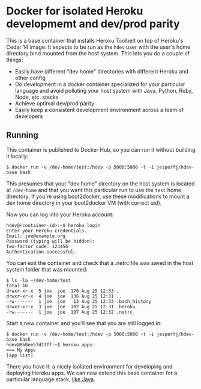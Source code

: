 # Docker for isolated Heroku developmemt and dev/prod parity

This is a base container that installs Heroku Toolbelt on top of Heroku's Cedar 14 image. It expects to be run as the `hdev` user with the user's home directory bind mounted from the host system. This lets you do a couple of things:

* Easily have different "dev home" directories with different Heroku and other config
* Do development in a docker container specialized for your particular language and avoid polluting your host system with Java, Python, Ruby, Node, etc. stacks
* Achieve optimal dev/prod parity
* Easily keep a consistent development environment across a team of developers

## Running

This container is published to Docker Hub, so you can run it without building it locally:

```
$ docker run -v /dev-home/test:/hdev -p 5000:5000 -t -i jesperfj/hdev-base bash
```

This presumes that your "dev home" directory on the host system is located at `/dev-home` and that you want this particular run to use the `test` home directory. If you're using boot2docker, use these modifications to mount a dev home directory in your boot2docker VM (with correct uid).

Now you can log into your Heroku account:

```
hdev@<container-id>:~$ heroku login
Enter your Heroku credentials.
Email: joe@example.org
Password (typing will be hidden): 
Two-factor code: 123456
Authentication successful.
```

You can exit the container and check that a .netrc file was saved in the host system folder that was mounted:

```
$ ls -la ~/dev-home/test
total 16
drwxr-xr-x  5 joe  joe  170 Aug 25 12:33 .
drwxr-xr-x  4 joe  joe  136 Aug 25 12:31 ..
-rw-------  1 joe  joe   13 Aug 25 12:33 .bash_history
drwxr-xr-x  3 joe  joe  102 Aug 25 12:31 .heroku
-rw-------  1 joe  joe  197 Aug 25 12:32 .netrc
```

Start a new container and you'll see that you are still logged in:

```
$ docker run -v /dev-home/test:/hdev -p 5000:5000 -t -i jesperfj/hdev-base bash
hdev@860ee57d1fff:~$ heroku apps
=== My Apps
[app list]
```

There you have it: a nicely isolated environment for developing and deploying Heroku apps. We can now extend this base container for a particular language stack, [like Java](https://github.com/jesperfj/hdev-java).

